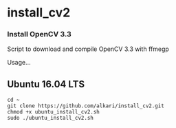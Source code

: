 # install_cv2
### Install OpenCV 3.3

Script to download and compile OpenCV 3.3 with ffmegp

Usage...

## Ubuntu 16.04 LTS

```
cd ~
git clone https://github.com/alkari/install_cv2.git
chmod +x ubuntu_install_cv2.sh
sudo ./ubuntu_install_cv2.sh
```


